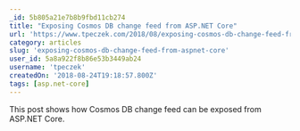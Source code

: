 ```yaml
---
_id: 5b805a21e7b8b9fbd11cb274
title: "Exposing Cosmos DB change feed from ASP.NET Core"
url: 'https://www.tpeczek.com/2018/08/exposing-cosmos-db-change-feed-from.html'
category: articles
slug: 'exposing-cosmos-db-change-feed-from-aspnet-core'
user_id: 5a8a922f8b86e53b3449ab24
username: 'tpeczek'
createdOn: '2018-08-24T19:18:57.800Z'
tags: [asp.net-core]
---
```


This post shows how Cosmos DB change feed can be exposed from ASP.NET Core.
